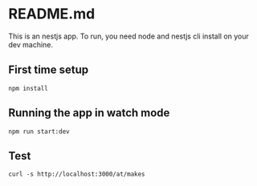 
# README.md

This is an nestjs app. To run, you need node and nestjs cli install on your dev machine.

## First time setup
```npm install```

## Running the app in watch mode
```npm run start:dev```

## Test
```curl -s http://localhost:3000/at/makes```


